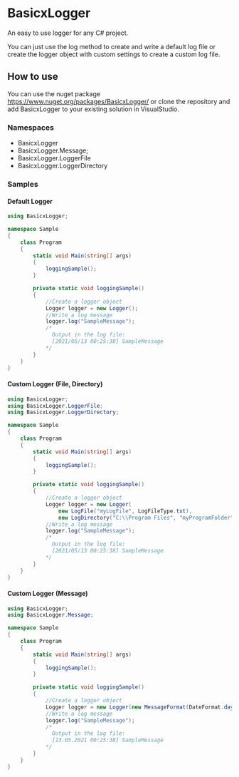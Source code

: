 # BasicxLogger
An easy to use logger for any C# project.

You can just use the log method to create and write a default log file
or create the logger object with custom settings to create a custom log file.
 
## How to use

You can use the nuget package https://www.nuget.org/packages/BasicxLogger/
or clone the repository and add BasicxLogger to your existing solution in VisualStudio.

### Namespaces

- BasicxLogger
- BasicxLogger.Message;
- BasicxLogger.LoggerFile
- BasicxLogger.LoggerDirectory

### Samples

#### Default Logger
```cs
using BasicxLogger;

namespace Sample
{
    class Program
    {
        static void Main(string[] args)
        {
            loggingSample();
        }

        private static void loggingSample()
        {
            //Create a logger object
            Logger logger = new Logger();
            //Write a log message
            logger.log("SampleMessage");
            /* 
              Output in the log file:
              [2021/05/13 00:25:38] SampleMessage
            */
        }
    }
}
```

#### Custom Logger (File, Directory)
```cs
using BasicxLogger;
using BasicxLogger.LoggerFile;
using BasicxLogger.LoggerDirectory;

namespace Sample
{
    class Program
    {
        static void Main(string[] args)
        {
            loggingSample();
        }

        private static void loggingSample()
        {
            //Create a logger object
            Logger logger = new Logger(
                new LogFile("myLogFile", LogFileType.txt),
                new LogDirectory("C:\\Program Files", "myProgramFolder"));
            //Write a log message
            logger.log("SampleMessage");
            /* 
              Output in the log file:
              [2021/05/13 00:25:38] SampleMessage
            */
        }
    }
}
```

#### Custom Logger (Message)
```cs
using BasicxLogger;
using BasicxLogger.Message;

namespace Sample
{
    class Program
    {
        static void Main(string[] args)
        {
            loggingSample();
        }

        private static void loggingSample()
        {
            //Create a logger object
            Logger logger = new Logger(new MessageFormat(DateFormat.day_month_year, '.'));
            //Write a log message
            logger.log("SampleMessage");
            /* 
              Output in the log file:
              [13.05.2021 00:25:38] SampleMessage
            */
        }
    }
}
```